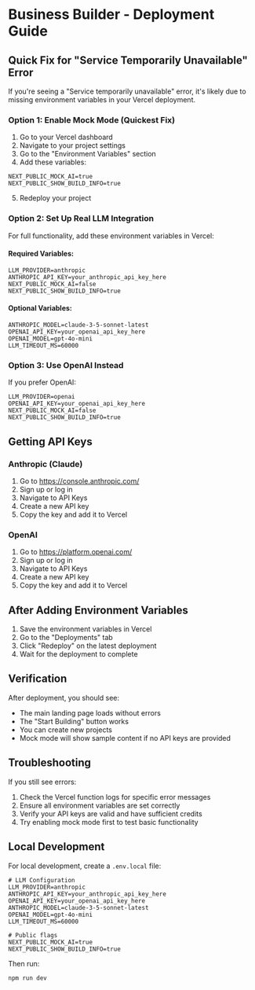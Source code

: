 # Business Builder - Deployment Guide

## Quick Fix for "Service Temporarily Unavailable" Error

If you're seeing a "Service temporarily unavailable" error, it's likely due to missing environment variables in your Vercel deployment.

### Option 1: Enable Mock Mode (Quickest Fix)

1. Go to your Vercel dashboard
2. Navigate to your project settings
3. Go to the "Environment Variables" section
4. Add these variables:

```
NEXT_PUBLIC_MOCK_AI=true
NEXT_PUBLIC_SHOW_BUILD_INFO=true
```

5. Redeploy your project

### Option 2: Set Up Real LLM Integration

For full functionality, add these environment variables in Vercel:

#### Required Variables:
```
LLM_PROVIDER=anthropic
ANTHROPIC_API_KEY=your_anthropic_api_key_here
NEXT_PUBLIC_MOCK_AI=false
NEXT_PUBLIC_SHOW_BUILD_INFO=true
```

#### Optional Variables:
```
ANTHROPIC_MODEL=claude-3-5-sonnet-latest
OPENAI_API_KEY=your_openai_api_key_here
OPENAI_MODEL=gpt-4o-mini
LLM_TIMEOUT_MS=60000
```

### Option 3: Use OpenAI Instead

If you prefer OpenAI:

```
LLM_PROVIDER=openai
OPENAI_API_KEY=your_openai_api_key_here
NEXT_PUBLIC_MOCK_AI=false
NEXT_PUBLIC_SHOW_BUILD_INFO=true
```

## Getting API Keys

### Anthropic (Claude)
1. Go to https://console.anthropic.com/
2. Sign up or log in
3. Navigate to API Keys
4. Create a new API key
5. Copy the key and add it to Vercel

### OpenAI
1. Go to https://platform.openai.com/
2. Sign up or log in
3. Navigate to API Keys
4. Create a new API key
5. Copy the key and add it to Vercel

## After Adding Environment Variables

1. Save the environment variables in Vercel
2. Go to the "Deployments" tab
3. Click "Redeploy" on the latest deployment
4. Wait for the deployment to complete

## Verification

After deployment, you should see:
- The main landing page loads without errors
- The "Start Building" button works
- You can create new projects
- Mock mode will show sample content if no API keys are provided

## Troubleshooting

If you still see errors:
1. Check the Vercel function logs for specific error messages
2. Ensure all environment variables are set correctly
3. Verify your API keys are valid and have sufficient credits
4. Try enabling mock mode first to test basic functionality

## Local Development

For local development, create a `.env.local` file:

```env
# LLM Configuration
LLM_PROVIDER=anthropic
ANTHROPIC_API_KEY=your_anthropic_api_key_here
OPENAI_API_KEY=your_openai_api_key_here
ANTHROPIC_MODEL=claude-3-5-sonnet-latest
OPENAI_MODEL=gpt-4o-mini
LLM_TIMEOUT_MS=60000

# Public flags
NEXT_PUBLIC_MOCK_AI=true
NEXT_PUBLIC_SHOW_BUILD_INFO=true
```

Then run:
```bash
npm run dev
```
